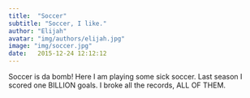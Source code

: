 ```yaml
---
title:  "Soccer"
subtitle: "Soccer, I like."
author: "Elijah"
avatar: "img/authors/elijah.jpg"
image: "img/soccer.jpg"
date:   2015-12-24 12:12:12
---
```


Soccer is da bomb! Here I am playing some sick soccer. Last season I scored one BILLION goals. I broke all the records, ALL OF THEM.